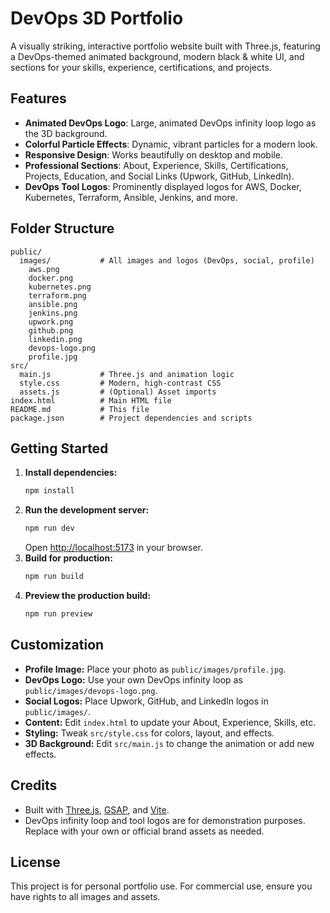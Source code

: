 # DevOps 3D Portfolio

A visually striking, interactive portfolio website built with Three.js, featuring a DevOps-themed animated background, modern black & white UI, and sections for your skills, experience, certifications, and projects.

## Features
- **Animated DevOps Logo**: Large, animated DevOps infinity loop logo as the 3D background.
- **Colorful Particle Effects**: Dynamic, vibrant particles for a modern look.
- **Responsive Design**: Works beautifully on desktop and mobile.
- **Professional Sections**: About, Experience, Skills, Certifications, Projects, Education, and Social Links (Upwork, GitHub, LinkedIn).
- **DevOps Tool Logos**: Prominently displayed logos for AWS, Docker, Kubernetes, Terraform, Ansible, Jenkins, and more.

## Folder Structure
```
public/
  images/           # All images and logos (DevOps, social, profile)
    aws.png
    docker.png
    kubernetes.png
    terraform.png
    ansible.png
    jenkins.png
    upwork.png
    github.png
    linkedin.png
    devops-logo.png
    profile.jpg
src/
  main.js           # Three.js and animation logic
  style.css         # Modern, high-contrast CSS
  assets.js         # (Optional) Asset imports
index.html          # Main HTML file
README.md           # This file
package.json        # Project dependencies and scripts
```

## Getting Started
1. **Install dependencies:**
   ```bash
   npm install
   ```
2. **Run the development server:**
   ```bash
   npm run dev
   ```
   Open [http://localhost:5173](http://localhost:5173) in your browser.
3. **Build for production:**
   ```bash
   npm run build
   ```
4. **Preview the production build:**
   ```bash
   npm run preview
   ```

## Customization
- **Profile Image:** Place your photo as `public/images/profile.jpg`.
- **DevOps Logo:** Use your own DevOps infinity loop as `public/images/devops-logo.png`.
- **Social Logos:** Place Upwork, GitHub, and LinkedIn logos in `public/images/`.
- **Content:** Edit `index.html` to update your About, Experience, Skills, etc.
- **Styling:** Tweak `src/style.css` for colors, layout, and effects.
- **3D Background:** Edit `src/main.js` to change the animation or add new effects.

## Credits
- Built with [Three.js](https://threejs.org/), [GSAP](https://greensock.com/gsap/), and [Vite](https://vitejs.dev/).
- DevOps infinity loop and tool logos are for demonstration purposes. Replace with your own or official brand assets as needed.

## License
This project is for personal portfolio use. For commercial use, ensure you have rights to all images and assets. 